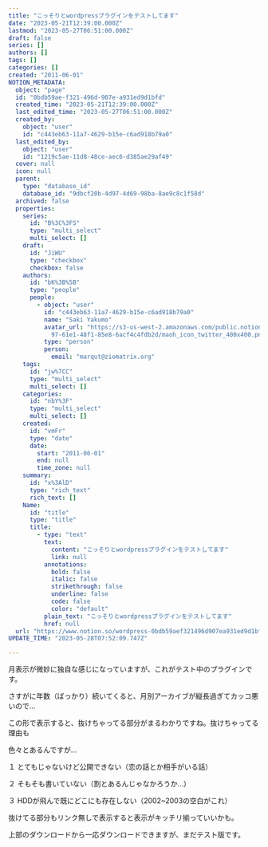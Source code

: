 ```yaml
---
title: "こっそりとwordpressプラグインをテストしてます"
date: "2023-05-21T12:39:00.000Z"
lastmod: "2023-05-27T06:51:00.000Z"
draft: false
series: []
authors: []
tags: []
categories: []
created: "2011-06-01"
NOTION_METADATA:
  object: "page"
  id: "0bdb59ae-f321-496d-907e-a931ed9d1bfd"
  created_time: "2023-05-21T12:39:00.000Z"
  last_edited_time: "2023-05-27T06:51:00.000Z"
  created_by:
    object: "user"
    id: "c443eb63-11a7-4629-b15e-c6ad918b79a0"
  last_edited_by:
    object: "user"
    id: "1219c5ae-11d8-48ce-aec6-d385ae29af49"
  cover: null
  icon: null
  parent:
    type: "database_id"
    database_id: "9dbcf20b-4d97-4d69-98ba-8ae9c8c1f58d"
  archived: false
  properties:
    series:
      id: "B%3C%3FS"
      type: "multi_select"
      multi_select: []
    draft:
      id: "JiWU"
      type: "checkbox"
      checkbox: false
    authors:
      id: "bK%3B%5B"
      type: "people"
      people:
        - object: "user"
          id: "c443eb63-11a7-4629-b15e-c6ad918b79a0"
          name: "Saki Yakumo"
          avatar_url: "https://s3-us-west-2.amazonaws.com/public.notion-static.com/3ad1c4\
            97-61e1-48f1-85e8-6acf4c4fdb2d/maoh_icon_twitter_400x400.png"
          type: "person"
          person:
            email: "marqut@ziomatrix.org"
    tags:
      id: "jw%7CC"
      type: "multi_select"
      multi_select: []
    categories:
      id: "nbY%3F"
      type: "multi_select"
      multi_select: []
    created:
      id: "vmFr"
      type: "date"
      date:
        start: "2011-06-01"
        end: null
        time_zone: null
    summary:
      id: "x%3AlD"
      type: "rich_text"
      rich_text: []
    Name:
      id: "title"
      type: "title"
      title:
        - type: "text"
          text:
            content: "こっそりとwordpressプラグインをテストしてます"
            link: null
          annotations:
            bold: false
            italic: false
            strikethrough: false
            underline: false
            code: false
            color: "default"
          plain_text: "こっそりとwordpressプラグインをテストしてます"
          href: null
  url: "https://www.notion.so/wordpress-0bdb59aef321496d907ea931ed9d1bfd"
UPDATE_TIME: "2023-05-28T07:52:09.747Z"

---
```

<link rel="stylesheet" href="https://cdn.jsdelivr.net/npm/katex@0.16.2/dist/katex.min.css" integrity="sha384-bYdxxUwYipFNohQlHt0bjN/LCpueqWz13HufFEV1SUatKs1cm4L6fFgCi1jT643X" crossorigin="anonymous">


月表示が微妙に独自な感じになっていますが、これがテスト中のプラグインです。


さすがに年数（ばっかり）続いてくると、月別アーカイブが縦長過ぎてカッコ悪いので…


この形で表示すると、抜けちゃってる部分がまるわかりですね。抜けちゃってる理由も


色々とあるんですが…


１ とてもじゃないけど公開できない（恋の話とか相手がいる話）


２ そもそも書いていない（割とあるんじゃなかろうか…）


３ HDDが飛んで既にどこにも存在しない（2002~2003の空白がこれ）


抜けてる部分もリンク無しで表示すると表示がキッチリ揃っていいかも。


上部のダウンロードから一応ダウンロードできますが、まだテスト版です。

